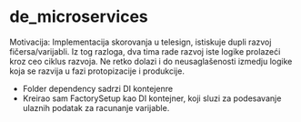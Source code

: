 # de_microservices

Motivacija: Implementacija skorovanja u telesign, istiskuje dupli razvoj fičersa/varijabli. Iz tog razloga, dva tima rade razvoj iste logike prolazeći kroz ceo ciklus razvoja. Ne retko dolazi i do neusaglašenosti izmedju logike koja se razvija u fazi protopizacije i produkcije. 

- Folder dependency sadrzi DI kontejenre
- Kreirao sam FactorySetup kao DI kontejner, koji sluzi za podesavanje ulaznih podatak za racunanje varijable.
